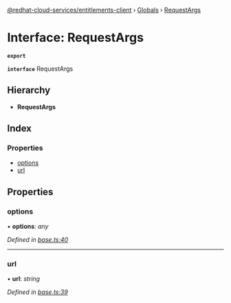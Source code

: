 [@redhat-cloud-services/entitlements-client](../README.md) › [Globals](../globals.md) › [RequestArgs](requestargs.md)

# Interface: RequestArgs

**`export`** 

**`interface`** RequestArgs

## Hierarchy

* **RequestArgs**

## Index

### Properties

* [options](requestargs.md#options)
* [url](requestargs.md#url)

## Properties

###  options

• **options**: *any*

*Defined in [base.ts:40](https://github.com/RedHatInsights/javascript-clients/blob/master/packages/entitlements/base.ts#L40)*

___

###  url

• **url**: *string*

*Defined in [base.ts:39](https://github.com/RedHatInsights/javascript-clients/blob/master/packages/entitlements/base.ts#L39)*
